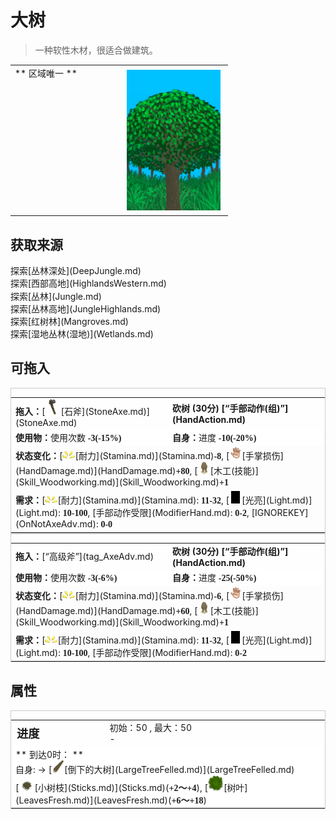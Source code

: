 # 大树  
> 一种软性木材，很适合做建筑。  
  
<table class="table table-bordered" data-toggle="table"  data-show-header="false"><thead style="display:none"><tr ><th  style="width:50%;text-align:left;vertical-align:top;"  >title</th><th  style="width:50%;text-align:left;vertical-align:top;"  ></th></tr></thead><tr ><td  style="width:50%;text-align:left;vertical-align:top;"  >** 区域唯一 **</td><td  style="width:50%;text-align:left;vertical-align:top;"  ><div style="float:right; margin:5px"><div class="gamecard" style="width:150px; height:225px;"><a href="LargeTree.md" style="color:black"><img decoding="async" src="../wiki/Sprite/CottonwoodTree.png" class="cardimage" style="max-width:150px;max-height:225px;"><span style="font-size: 25px;">大树</span></a></div></div></td></tr></tbody></table>  
  
## 获取来源  
<div style="display:inline-block"><div class="gamedatalist" style="text-align:left;min-width:200px;min-height:0px;"><div style="display:inline-block"><div style="display:inline-block;vertical-align:middle;">探索</div><div style="display:inline-block;vertical-align:middle;">[丛林深处](DeepJungle.md)</div></div></div><div class="gamedatalist" style="text-align:left;min-width:200px;min-height:0px;"><div style="display:inline-block"><div style="display:inline-block;vertical-align:middle;">探索</div><div style="display:inline-block;vertical-align:middle;">[西部高地](HighlandsWestern.md)</div></div></div><div class="gamedatalist" style="text-align:left;min-width:200px;min-height:0px;"><div style="display:inline-block"><div style="display:inline-block;vertical-align:middle;">探索</div><div style="display:inline-block;vertical-align:middle;">[丛林](Jungle.md)</div></div></div><div class="gamedatalist" style="text-align:left;min-width:200px;min-height:0px;"><div style="display:inline-block"><div style="display:inline-block;vertical-align:middle;">探索</div><div style="display:inline-block;vertical-align:middle;">[丛林高地](JungleHighlands.md)</div></div></div><div class="gamedatalist" style="text-align:left;min-width:200px;min-height:0px;"><div style="display:inline-block"><div style="display:inline-block;vertical-align:middle;">探索</div><div style="display:inline-block;vertical-align:middle;">[红树林](Mangroves.md)</div></div></div><div class="gamedatalist" style="text-align:left;min-width:200px;min-height:0px;"><div style="display:inline-block"><div style="display:inline-block;vertical-align:middle;">探索</div><div style="display:inline-block;vertical-align:middle;">[湿地丛林(湿地)](Wetlands.md)</div></div></div></div>  
  
## 可拖入  
<div  style="border:1px solid #CCC;"><table style="margin-bottom:0px;"><tr><td style="width:40%;text-align:left; background-color:#FEFEFE"><b>拖入：</b>[<div style="width:25px;display:inline-block;text-align:center"><img decoding="async" src="../wiki/Sprite/StoneAxe.png" href="a.md" style="max-width:25px;max-height:25px;"></div>[石斧](StoneAxe.md)](StoneAxe.md)</td><td style="width:40%;font-size:1em;font-weight:bold;background-color:#FEFEFE">砍树 (<font data-toggle="tooltip" data-placement="top" title="2TP">30分</font>) [“手部动作(组)”](HandAction.md)</td></tr><tr style="background-color:#FFFFFF"><td style=""><b>使用物：</b>使用次数  <span style="font-family:ui-monospace"><b>-3(-15%)</b></span></td><td style=""><b>自身：</b>进度  <span style="font-family:ui-monospace"><b>-10(-20%)</b></span></td></tr><tr><td colspan="2"><b>状态变化：</b>[<div style="width:20px;display:inline-block;text-align:center"><img decoding="async" src="../wiki/Sprite/Tired.png" href="a.md" style="max-width:20px;max-height:20px;"></div>[耐力](Stamina.md)](Stamina.md)<span style="font-family:ui-monospace"><b>-8</b></span>, [<div style="width:20px;display:inline-block;text-align:center"><img decoding="async" src="../wiki/Sprite/Hand.png" href="a.md" style="max-width:20px;max-height:20px;"></div>[手掌损伤](HandDamage.md)](HandDamage.md)<span style="font-family:ui-monospace"><b>+80</b></span>, [<div style="width:20px;display:inline-block;text-align:center"><img decoding="async" src="../wiki/Sprite/WoodCarving_Woman.png" href="a.md" style="max-width:20px;max-height:20px;"></div>[木工(技能)](Skill_Woodworking.md)](Skill_Woodworking.md)<span style="font-family:ui-monospace"><b>+1</b></span></td></tr><tr><td colspan="2"><b>需求：</b>[<div style="width:20px;display:inline-block;text-align:center"><img decoding="async" src="../wiki/Sprite/Tired.png" href="a.md" style="max-width:20px;max-height:20px;"></div>[耐力](Stamina.md)](Stamina.md): <span style="font-family:ui-monospace"><b>11-32</b></span>, [<div style="width:20px;display:inline-block;text-align:center"><img decoding="async" src="../wiki/Sprite/Darkness.png" href="a.md" style="max-width:20px;max-height:20px;"></div>[光亮](Light.md)](Light.md): <span style="font-family:ui-monospace"><b>10-100</b></span>, [手部动作受限](ModifierHand.md): <span style="font-family:ui-monospace"><b>0-2</b></span>, [IGNOREKEY](OnNotAxeAdv.md): <span style="font-family:ui-monospace"><b>0-0</b></span></td></tr></table></div>  
<div  style="border:1px solid #CCC;"><table style="margin-bottom:0px;"><tr><td style="width:40%;text-align:left; background-color:#FEFEFE"><b>拖入：</b>[“高级斧”](tag_AxeAdv.md)</td><td style="width:40%;font-size:1em;font-weight:bold;background-color:#FEFEFE">砍树 (<font data-toggle="tooltip" data-placement="top" title="2TP">30分</font>) [“手部动作(组)”](HandAction.md)</td></tr><tr style="background-color:#FFFFFF"><td style=""><b>使用物：</b>使用次数  <span style="font-family:ui-monospace"><b>-3(-6%)</b></span></td><td style=""><b>自身：</b>进度  <span style="font-family:ui-monospace"><b>-25(-50%)</b></span></td></tr><tr><td colspan="2"><b>状态变化：</b>[<div style="width:20px;display:inline-block;text-align:center"><img decoding="async" src="../wiki/Sprite/Tired.png" href="a.md" style="max-width:20px;max-height:20px;"></div>[耐力](Stamina.md)](Stamina.md)<span style="font-family:ui-monospace"><b>-6</b></span>, [<div style="width:20px;display:inline-block;text-align:center"><img decoding="async" src="../wiki/Sprite/Hand.png" href="a.md" style="max-width:20px;max-height:20px;"></div>[手掌损伤](HandDamage.md)](HandDamage.md)<span style="font-family:ui-monospace"><b>+60</b></span>, [<div style="width:20px;display:inline-block;text-align:center"><img decoding="async" src="../wiki/Sprite/WoodCarving_Woman.png" href="a.md" style="max-width:20px;max-height:20px;"></div>[木工(技能)](Skill_Woodworking.md)](Skill_Woodworking.md)<span style="font-family:ui-monospace"><b>+1</b></span></td></tr><tr><td colspan="2"><b>需求：</b>[<div style="width:20px;display:inline-block;text-align:center"><img decoding="async" src="../wiki/Sprite/Tired.png" href="a.md" style="max-width:20px;max-height:20px;"></div>[耐力](Stamina.md)](Stamina.md): <span style="font-family:ui-monospace"><b>11-32</b></span>, [<div style="width:20px;display:inline-block;text-align:center"><img decoding="async" src="../wiki/Sprite/Darkness.png" href="a.md" style="max-width:20px;max-height:20px;"></div>[光亮](Light.md)](Light.md): <span style="font-family:ui-monospace"><b>10-100</b></span>, [手部动作受限](ModifierHand.md): <span style="font-family:ui-monospace"><b>0-2</b></span></td></tr></table></div>  
  
## 属性   
<div  style="border:1px solid #CCC;"><table style="margin-bottom:0px;"><tr><td style="width:30%;text-align:left; background-color:#FEFEFE;font-size:1.3em;font-weight:bold;">进度</td><td style="font-size:1em;background-color:#FEFEFE">初始：50 , 最大：50<br>-</td></tr><tr style="background-color:#FFFFFF"><td colspan=2>** 到达0时： **<br>自身: → [<div style="width:20px;display:inline-block;text-align:center"><img decoding="async" src="../wiki/Sprite/Log.png" href="a.md" style="max-width:20px;max-height:20px;"></div>[倒下的大树](LargeTreeFelled.md)](LargeTreeFelled.md)<br>[<div style="width:25px;display:inline-block;text-align:center"><img decoding="async" src="../wiki/Sprite/Kindling.png" href="a.md" style="max-width:25px;max-height:25px;"></div>[小树枝](Sticks.md)](Sticks.md)(<span style="font-family:ui-monospace"><b>+2～+4</b></span>), [<div style="width:25px;display:inline-block;text-align:center"><img decoding="async" src="../wiki/Sprite/Leaves.png" href="a.md" style="max-width:25px;max-height:25px;"></div>[树叶](LeavesFresh.md)](LeavesFresh.md)(<span style="font-family:ui-monospace"><b>+6～+18</b></span>)</td></tr></table></div>  


<script>document.title="大树 - 卡牌生存百科 Card Survival Wiki";</script>